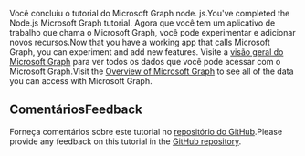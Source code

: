 <!-- markdownlint-disable MD002 MD041 -->

<span data-ttu-id="f2662-101">Você concluiu o tutorial do Microsoft Graph node. js.</span><span class="sxs-lookup"><span data-stu-id="f2662-101">You've completed the Node.js Microsoft Graph tutorial.</span></span> <span data-ttu-id="f2662-102">Agora que você tem um aplicativo de trabalho que chama o Microsoft Graph, você pode experimentar e adicionar novos recursos.</span><span class="sxs-lookup"><span data-stu-id="f2662-102">Now that you have a working app that calls Microsoft Graph, you can experiment and add new features.</span></span> <span data-ttu-id="f2662-103">Visite a [visão geral do Microsoft Graph](/graph/overview) para ver todos os dados que você pode acessar com o Microsoft Graph.</span><span class="sxs-lookup"><span data-stu-id="f2662-103">Visit the [Overview of Microsoft Graph](/graph/overview) to see all of the data you can access with Microsoft Graph.</span></span>

## <a name="feedback"></a><span data-ttu-id="f2662-104">Comentários</span><span class="sxs-lookup"><span data-stu-id="f2662-104">Feedback</span></span>

<span data-ttu-id="f2662-105">Forneça comentários sobre este tutorial no [repositório do GitHub](https://github.com/microsoftgraph/msgraph-training-nodeexpressapp).</span><span class="sxs-lookup"><span data-stu-id="f2662-105">Please provide any feedback on this tutorial in the [GitHub repository](https://github.com/microsoftgraph/msgraph-training-nodeexpressapp).</span></span>

